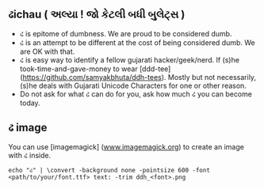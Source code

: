 
ઢichau ( અલ્યા ! જો કેટલી બધી બુલેટ્સ )
-----------------------------------
* ઢ is epitome of dumbness. We are proud to be considered dumb.
* ઢ is an attempt to be different at the cost of being considered dumb. We are OK with that.
* ઢ is easy way to identify a fellow gujarati hacker/geek/nerd. If (s)he took-time-and-gave-money to wear [ddd-tee] (https://github.com/samyakbhuta/ddh-tees). Mostly but not necessarily, (s)he deals with Gujarati Unicode Characters for one or other reason.
* Do not ask for what ઢ can do for you, ask how much ઢ you can become today.


ઢ image
-------

You can use [imagemagick] (www.imagemagick.org) to create an image with ઢ inside.

```
echo "ઢ" | \convert -background none -pointsize 600 -font <path/to/your/font.ttf> text: -trim ddh_<font>.png
```